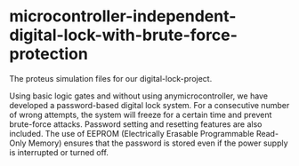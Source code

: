 # microcontroller-independent-digital-lock-with-brute-force-protection
The proteus simulation files for our digital-lock-project.

Using basic logic gates and without using anymicrocontroller, we have developed a password-based digital lock system. For a consecutive number of wrong attempts, the system will freeze for a certain time and prevent brute-force attacks. Password setting and resetting features are also included. The use of EEPROM (Electrically Erasable Programmable Read-Only Memory) ensures that the password is stored even if the power supply is interrupted or turned off.
